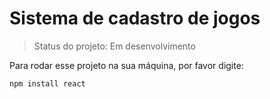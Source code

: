 <h1>Sistema de cadastro de jogos</h1>

> Status do projeto: Em desenvolvimento

Para rodar esse projeto na sua máquina, por favor digite: 

```
npm install react
```
